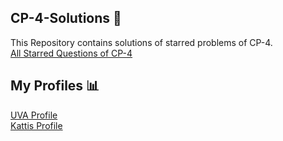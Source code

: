## CP-4-Solutions 🔑

This Repository contains solutions of starred problems of CP-4.<br/>
[All Starred Questions of CP-4](https://cpbook.net/methodstosolve?oj=both&topic=all&quality=starred)

## My Profiles 📊

[UVA Profile](https://uhunt.onlinejudge.org/id/1151467)<br/>
[Kattis Profile](https://open.kattis.com/users/rakesh-naidu)
